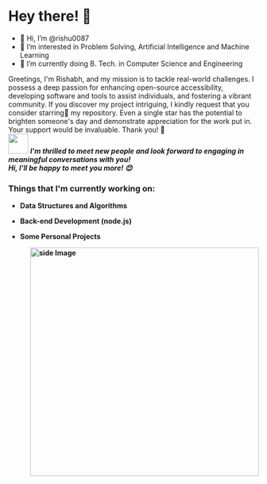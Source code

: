 <!-- Greeting -->
# Hey there! :wave:
- 👋 Hi, I’m @rishu0087
- 👀 I’m interested in Problem Solving, Artificial Intelligence and Machine Learning
- 🌱 I’m currently doing B. Tech. in Computer Science and Engineering
<!--Introduction -->
Greetings, I'm Rishabh, and my mission is to tackle real-world challenges. I possess a deep passion for enhancing open-source accessibility, developing software and tools to assist individuals, and fostering a vibrant community. If you discover my project intriguing, I kindly request that you consider starring:star2: my repository. Even a single star has the potential to brighten someone's day and demonstrate appreciation for the work put in. Your support would be invaluable. Thank you! :pray:
<br>
<img src="https://media.giphy.com/media/LnQjpWaON8nhr21vNW/giphy.gif" width="40"> <em><b>I'm thrilled to meet new people and look forward to engaging in meaningful conversations with you!<br><b>Hi, I'll be happy to meet you more!</b> :blush:</em>

<!-- Your badges -->

<!-- [![Linkedin](https://img.shields.io/badge/-Aditi-Prashar-blue?style=flat&logo=Linkedin&logoColor=white)](https://www.linkedin.com/in/aditi-prashar21/)
[![Gmail](https://img.shields.io/badge/-keshav062-c14438?style=flat&logo=Gmail&logoColor=white)](mailto:aditiprashar2103@gmail.com)
[![Instagram](https://img.shields.io/badge/-great_kv-c13584?style=flat&labelColor=c13584&logo=instagram&logoColor=white)](https://www.instagram.com/_.aditi_prashar._/)

<!-- Profile View Count and GitStats -->
<!--![](https://komarev.com/ghpvc/?username=keshav-06&style=flat)
[![Github](https://img.shields.io/badge/-Keshav-black?style=flat&labelColor=black&logo=github&logoColor=white)](https://gitstats.me/keshav-06) -->


<!-- current status -->
### Things that I'm currently working on: 
* Data Structures and Algorithms 
* Back-end Development (node.js)
* Some Personal Projects 

   <!-- gif Image -->
<img src="https://github.com/JoykishanSharma/JoykishanSharma/blob/master/life_balance.gif" alt="side Image" align="right" width="460" height="auto" />

<!---
keshav-06/keshav-06 is a ✨ special ✨ repository because its `README.md` (this file) appears on your GitHub profile.
You can click the Preview link to take a look at your changes.
--->
